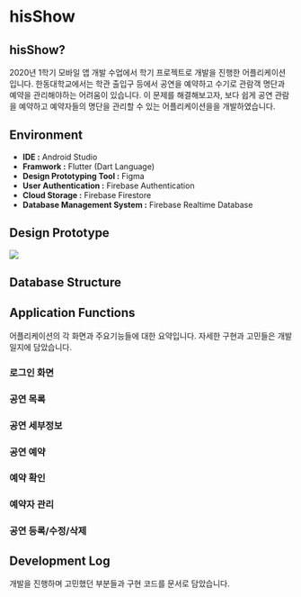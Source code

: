# hisShow

## hisShow?

2020년 1학기 모바일 앱 개발 수업에서 학기 프로젝트로 개발을 진행한 어플리케이션입니다. 한동대학교에서는 학관 출입구 등에서 공연을 예약하고 수기로 관람객 명단과 예약을 관리해야하는 어려움이 있습니다. 이 문제를 해결해보고자, 보다 쉽게 공연 관람을 예약하고 예약자들의 명단을 관리할 수 있는 어플리케이션을을 개발하였습니다. 

## Environment

- **IDE :** Android Studio
- **Framwork :**  Flutter (Dart Language)
- **Design Prototyping Tool :** Figma
- **User Authentication :** Firebase Authentication
- **Cloud Storage :** Firebase Firestore
- **Database Management System :** Firebase Realtime Database

## Design Prototype

<img src="https://jeonyeohun.github.io/images/hisShow_prototyping.png" />
<br>

## Database Structure 

## Application Functions

어플리케이션의 각 화면과 주요기능들에 대한 요약입니다. 자세한 구현과 고민들은 개발일지에 담았습니다. 

### 로그인 화면

### 공연 목록

### 공연 세부정보

### 공연 예약

### 예약 확인

### 예약자 관리

### 공연 등록/수정/삭제

## Development Log 

개발을 진행하며 고민했던 부분들과 구현 코드를 문서로 담았습니다.
